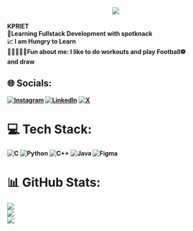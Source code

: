 
<h1 align="center">
    <img src="https://readme-typing-svg.herokuapp.com/?font=Righteous&size=35&center=true&vCenter=true&width=500&height=70&duration=2000&lines=siuu!+✌️;+I'm+Jeeva!;" />
</h1><b
# 💫 About Me:
📚 I am currently pushing B.Tech Artificial Inelligence in<br>KPRIET<br>🧠Learning Fullstack Development with spotknack<br>📈 I am Hungry to Learn<br>🏋🏼‍♀️💪🏼Fun about me: I like to do workouts and play Football⚽<br>and draw


## 🌐 Socials:
[![Instagram](https://img.shields.io/badge/Instagram-%23E4405F.svg?logo=Instagram&logoColor=white)](https://instagram.com/ig_jeeva) [![LinkedIn](https://img.shields.io/badge/LinkedIn-%230077B5.svg?logo=linkedin&logoColor=white)](https://linkedin.com/in/jeevanantham-s-183051253) [![X](https://img.shields.io/badge/X-black.svg?logo=X&logoColor=white)](https://x.com/.) 

# 💻 Tech Stack:
![C](https://img.shields.io/badge/c-%2300599C.svg?style=for-the-badge&logo=c&logoColor=white) ![Python](https://img.shields.io/badge/python-3670A0?style=for-the-badge&logo=python&logoColor=ffdd54) ![C++](https://img.shields.io/badge/c++-%2300599C.svg?style=for-the-badge&logo=c%2B%2B&logoColor=white) ![Java](https://img.shields.io/badge/java-%23ED8B00.svg?style=for-the-badge&logo=openjdk&logoColor=white) ![Figma](https://img.shields.io/badge/figma-%23F24E1E.svg?style=for-the-badge&logo=figma&logoColor=white)
# 📊 GitHub Stats:
![](https://github-readme-stats.vercel.app/api?username=jeeva042426&theme=dark&hide_border=false&include_all_commits=false&count_private=false)<br/>
![](https://github-readme-streak-stats.herokuapp.com/?user=jeeva042426&theme=dark&hide_border=false)<br/>
![](https://github-readme-stats.vercel.app/api/top-langs/?username=jeeva042426&theme=dark&hide_border=false&include_all_commits=false&count_private=false&layout=compact)

<!-- Proudly created with GPRM ( https://gprm.itsvg.in ) -->
